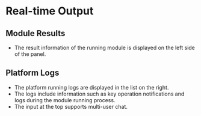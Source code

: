 # Real-time Output

## Module Results
+ The result information of the running module is displayed on the left side of the panel.

## Platform Logs
+ The platform running logs are displayed in the list on the right.
+ The logs include information such as key operation notifications and logs during the module running process.
+ The input at the top supports multi-user chat.